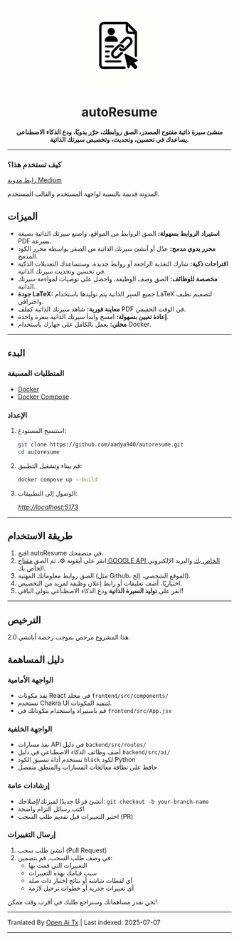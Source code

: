 <p align="center">
  <img src="https://raw.githubusercontent.com/aadya940/autoresume/main/main_app/frontend/public/autoresume-logo.png" alt="شعار autoResume" title="شعار autoResume" width="180"/>
</p>

<h1 align="center">autoResume</h1>

<p align="center">
  <b>منشئ سيرة ذاتية مفتوح المصدر، الصق روابطك، حرّر يدويًا، ودع الذكاء الاصطناعي يساعدك في تحسين، وتحديث، وتخصيص سيرتك الذاتية.</b>
</p>

---

### كيف تستخدم هذا؟

[رابط مدونة Medium](https://medium.com/@aadyachinubhai/autoresume-copy-and-paste-links-its-that-simple-8e50e6d155a1)

المدونة قديمة بالنسبة لواجهة المستخدم والقالب المستخدم.

## الميزات

- <b>استيراد الروابط بسهولة:</b> الصق الروابط من المواقع، واصنع سيرتك الذاتية بصيغة PDF بسرعة.
- <b>محرر يدوي مدمج:</b> عدّل أو أنشئ سيرتك الذاتية من الصفر بواسطة محرر الكود المدمج.
- <b>اقتراحات ذكية:</b> شارك التغذية الراجعة أو روابط جديدة، وستساعدك التعديلات الذكية في تحسين وتحديث سيرتك الذاتية.
- <b>مخصصة للوظائف:</b> الصق وصف الوظيفة، واحصل على توصيات لمواءمة سيرتك الذاتية.
- <b>جودة LaTeX:</b> جميع السير الذاتية يتم توليدها باستخدام LaTeX لتصميم نظيف واحترافي.
- <b>معاينة فورية:</b> شاهد سيرتك الذاتية كملف PDF في الوقت الحقيقي.
- <b>إعادة تعيين بسهولة:</b> امسح وابدأ سيرتك الذاتية بنقرة واحدة.
- <b>محلي:</b> يعمل بالكامل على جهازك باستخدام Docker.

---

## البدء

### المتطلبات المسبقة
- [Docker](https://www.docker.com/get-started)
- [Docker Compose](https://docs.docker.com/compose/)

### الإعداد

1. استنسخ المستودع:
   ```bash
   git clone https://github.com/aadya940/autoresume.git
   cd autoresume
   ```
2. قم ببناء وتشغيل التطبيق:
   ```bash
   docker compose up --build
   ```
3. الوصول إلى التطبيقات:
   
   [_http://localhost:5173_](http://localhost:5173)
---

## طريقة الاستخدام

1. افتح autoResume في متصفحك.
2. انقر على أيقونة :gear:، ثم الصق [مفتاح GOOGLE API الخاص بك](https://aistudio.google.com/) والبريد الإلكتروني الخاص بك.
3. الصق روابط معلوماتك المهنية (مثل Github، الموقع الشخصي، إلخ).
4. اختياريًا، أضف تعليقات أو رابط إعلان وظيفة لمزيد من التخصيص.
5. انقر على <b>توليد السيرة الذاتية</b> ودع الذكاء الاصطناعي يتولى الباقي!

---

## الترخيص

هذا المشروع مرخص بموجب رخصة أباتشي 2.0.

## دليل المساهمة

### الواجهة الأمامية
- نفذ مكونات React في مجلد `frontend/src/components/`
- نستخدم Chakra UI لتنفيذ المكونات.
- قم باستيراد واستخدام مكوناتك في `frontend/src/App.jsx`

### الواجهة الخلفية
- نفذ مسارات API في دليل `backend/src/routes/`
- أضف وظائف الذكاء الاصطناعي في دليل `backend/src/ai/`
- نستخدم أداة تنسيق الكود `black` لكود Python
- حافظ على نظافة معالجات المسارات والمنطق منفصل

### إرشادات عامة
- أنشئ فرعًا جديدًا لميزتك/إصلاحك: `git checkout -b your-branch-name`
- اكتب رسائل التزام واضحة
- اختبر التغييرات قبل تقديم طلب السحب (PR)

### إرسال التغييرات
1. أنشئ طلب سحب (Pull Request)
2. في وصف طلب السحب، قم بتضمين:
   - التغييرات التي قمت بها
   - سبب قيامك بهذه التغييرات
   - أي لقطات شاشة أو نتائج اختبار ذات صلة
   - أي تغييرات جذرية أو خطوات ترحيل لازمة

نحن نقدر مساهماتك وسنراجع طلبك في أقرب وقت ممكن!


---


Tranlated By [Open Ai Tx](https://github.com/OpenAiTx/OpenAiTx) | Last indexed: 2025-07-07


---